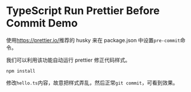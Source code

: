 # TypeScript Run Prettier Before Commit Demo

使用<https://prettier.io/>推荐的 husky 来在 package.json 中设置`pre-commit`命令。

我们可以利用该功能自动运行 prettier 修正代码样式。

```
npm install
```

修改`hello.ts`内容，故意把样式弄乱，然后正常`git commit`，可看到效果。
